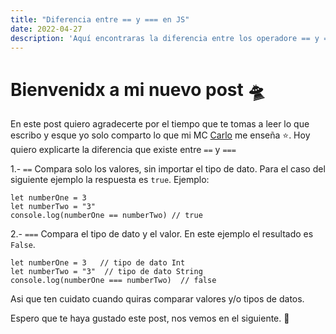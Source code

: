 ```yaml
---
title: "Diferencia entre == y === en JS"
date: 2022-04-27
description: 'Aquí encontraras la diferencia entre los operadore == y ==='
---
```


# Bienvenidx a mi nuevo post 🛸

En este post quiero agradecerte por el tiempo que te tomas a leer lo que escribo y esque yo solo 
comparto lo que mi MC [Carlo](https://github.com/carlogilmar) me enseña ⭐. Hoy quiero explicarte la diferencia que existe entre
`==` y `===`

1.- `==` Compara solo los valores, sin importar el tipo de dato. Para el caso del siguiente ejemplo la respuesta es `true`. 
Ejemplo:
```
let numberOne = 3
let numberTwo = "3"
console.log(numberOne == numberTwo) // true
```

2.- `===` Compara el tipo de dato y el valor. En este ejemplo el resultado es `False`.
```
let numberOne = 3   // tipo de dato Int
let numberTwo = "3"  // tipo de dato String
console.log(numberOne === numberTwo)  // false
```

Asi que ten cuidato cuando quiras comparar valores y/o tipos de datos.

Espero que te haya gustado este post, nos vemos en el siguiente. 🚀
